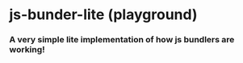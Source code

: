 # js-bunder-lite (playground)

### A very simple lite implementation of how js bundlers are working!
